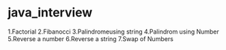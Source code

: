 # java_interview
1.Factorial
2.Fibanocci
3.Palindromeusing string
4.Palindrom using Number
5.Reverse a number
6.Reverse a string
7.Swap of Numbers
